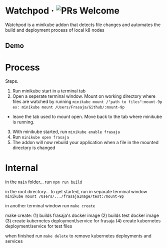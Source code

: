 # Watchpod &middot; ![PRs Welcome](https://img.shields.io/badge/PRs-welcome-brightgreen.svg)

Watchpod is a minikube addon that detects file changes and automates the build and deployment process of local k8 nodes

## Demo

# Process 
Steps. 
1. Run minikube start in a terminal tab
2. Open a seperate terminal window. Mount on working directory where files are watched by running `minikube mount /"path to files":mount-9p`
`ex: minikube mount /Users/Frasaja/Github/:mount-9p`
- leave the tab used to mount open. Move back to the tab where minikube is running.
3. With minikube started, run `minikube enable frasaja`
4. Run `minikube open frasaja` 
5. The addon will now rebuild your application when a file in the mounted directory is changed






# Internal 

in the `main` folder...
  run `npm run build`

in the root directory...
  to get started, run in separate terminal window `minikube mount /Users/.../frasajaImage/test:/mount-9p`
  <!-- minikube mount /Users/jaredweiss/frasajaImage/test:/mount-9p -->
  <!-- minikube mount /Users/jaredweiss/frasajaImage/test2:/mount-9p -->
  in another terminal window run `make create`

make create:
  (1) builds frasaja's docker image
  (2) builds test docker image
  (3) create kubernetes deployment/service for frasaja
  (4) create kubernetes deployment/service for test files


when finished run `make delete` to remove kubernetes deployments and services

